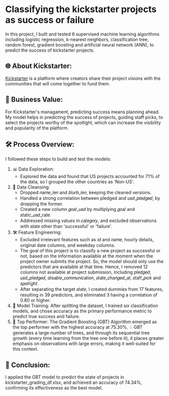 # Classifying the kickstarter projects as success or failure
In this project, I built and tested 6 supervised machine learning algorithms including logistic regression, k-nearest neighbors, classification tree, random forest, gradient boosting and artificial neural network (ANN), to predict the success of kickstarter projects.

## 🌐 About Kickstarter:
[Kickstarter](https://www.kickstarter.com/) is a platform where creators share their project visions with the communities that will come together to fund them. 

## 💼 Business Value:
For Kickstarter's managament, predicting success means planning ahead. My model helps in predicting the success of projects, guiding staff picks, to select the projects worthy of the spotlight, which can increase the visibility and popularity of the platform.

## 🛠️ Process Overview:
I followed these steps to build and test the models:
1. 📊 Data Exploration:
   - Explored the data and found that US projects accounted for 71% of the data, so I grouped the other countries as ‘Non-US’.
2. 🧹 Data Cleansing:
   - Dropped 𝑛𝑎𝑚𝑒_𝑙𝑒𝑛 and 𝑏𝑙𝑢𝑟𝑏_𝑙𝑒𝑛, keeping the cleaned versions.
   - Handled a strong correlation between pledged and 𝑢𝑠𝑑_𝑝𝑙𝑒𝑑𝑔𝑒𝑑, by dropping the former.
   - Created a new column 𝑔𝑜𝑎𝑙_𝑢𝑠𝑑 by multiplying 𝑔𝑜𝑎𝑙 and 𝑠𝑡𝑎𝑡𝑖𝑐_𝑢𝑠𝑑_𝑟𝑎𝑡𝑒.
   - Addressed missing values in 𝑐𝑎𝑡𝑒𝑔𝑜𝑟𝑦, and excluded observations with 𝑠𝑡𝑎𝑡𝑒 other than 'successful' or 'failure'.
3. 🛠️ Feature Engineering:
   - Excluded irrelevant features such as 𝑖𝑑 and 𝑛𝑎𝑚𝑒, hourly details, original date columns, and weekday columns.
   - The goal of this project is to classify a new project as successful or not, based on the information available at the moment when the project owner submits the project. So, the model should only use the predictors that are available at that time. Hence, I removed 12 columns not available at project submission, including 𝑝𝑙𝑒𝑑𝑔𝑒𝑑, 𝑢𝑠𝑑_𝑝𝑙𝑒𝑑𝑔𝑒𝑑, 𝑑𝑖𝑠𝑎𝑏𝑙𝑒_𝑐𝑜𝑚𝑚𝑢𝑛𝑖𝑐𝑎𝑡𝑖𝑜𝑛, 𝑠𝑡𝑎𝑡𝑒_𝑐h𝑎𝑛𝑔𝑒𝑑_𝑎𝑡, 𝑠𝑡𝑎𝑓𝑓_𝑝𝑖𝑐𝑘 and 𝑠𝑝𝑜𝑡𝑙𝑖𝑔h𝑡.
   - After separating the target 𝑠𝑡𝑎𝑡𝑒, I created dummies from 17 features, resulting in 39 predictors, and eliminated 3 having a correlation of 0.80 or higher.
4. 🤖 Model Training: After splitting the dataset, I trained six classification models, and chose accuracy as the primary performance metric to predict true success and failure.
5. 🚀 Top Performer: The Gradient Boosting (GBT) Algorithm emerged as the top performer with the highest accuracy at 75.30%.
   💡 GBT generates a large number of trees, and through its sequential tree growth (every time learning from the tree one before it), it places greater emphasis on observations with large errors, making it well-suited for this context.

## 🎉 Conclusion:
I applied the GBT model to predict the state of projects in kickstarter_grading_df.xlsx, and achieved an accuracy of 74.34%, confirming its effectiveness as the best model.
